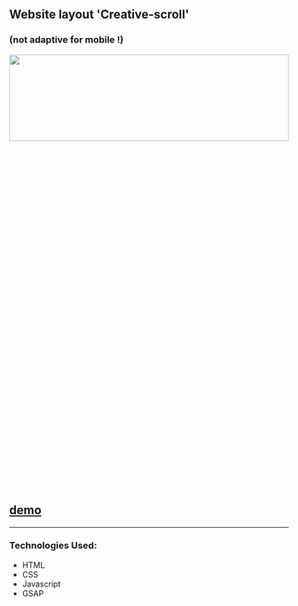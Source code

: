 
## Website layout 'Creative-scroll' 
### (not adaptive for mobile !)

 <div align="center"><img src="https://github.com/juliaDooby/Creative-scroll/blob/master/parallaxScrollShot.JPG" width="100%" height="20%"></img></div>
 
[demo](https://juliadooby.github.io/Creative-scroll/)   
---

 <!-- ### Please note: project code on master branch ((temporarily) -->
<!-- ### - I'll resolve the issue soon, Thanks for understanding ! -->
---

### Technologies Used:

* HTML
* CSS
* Javascript 
* GSAP
